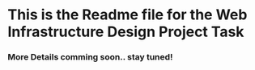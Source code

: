 # This is the Readme file for the Web Infrastructure Design Project Task

### More Details comming soon.. stay tuned!
